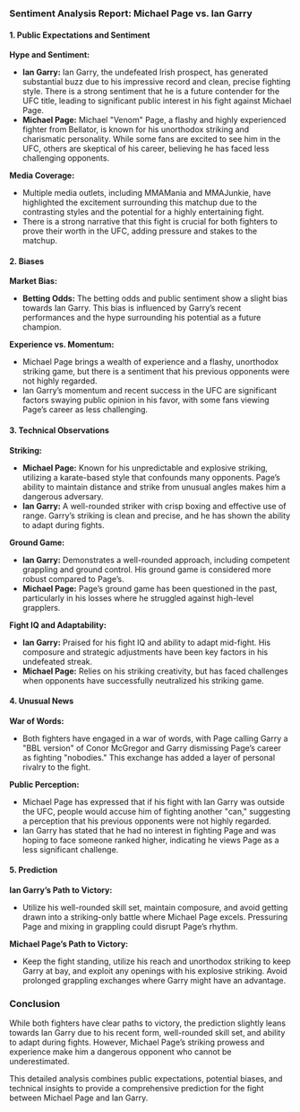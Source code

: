 ### Sentiment Analysis Report: Michael Page vs. Ian Garry

#### 1. **Public Expectations and Sentiment**

**Hype and Sentiment:**
- **Ian Garry:** Ian Garry, the undefeated Irish prospect, has generated substantial buzz due to his impressive record and clean, precise fighting style. There is a strong sentiment that he is a future contender for the UFC title, leading to significant public interest in his fight against Michael Page.
- **Michael Page:** Michael "Venom" Page, a flashy and highly experienced fighter from Bellator, is known for his unorthodox striking and charismatic personality. While some fans are excited to see him in the UFC, others are skeptical of his career, believing he has faced less challenging opponents.

**Media Coverage:**
- Multiple media outlets, including MMAMania and MMAJunkie, have highlighted the excitement surrounding this matchup due to the contrasting styles and the potential for a highly entertaining fight.
- There is a strong narrative that this fight is crucial for both fighters to prove their worth in the UFC, adding pressure and stakes to the matchup.

#### 2. **Biases**

**Market Bias:**
- **Betting Odds:** The betting odds and public sentiment show a slight bias towards Ian Garry. This bias is influenced by Garry’s recent performances and the hype surrounding his potential as a future champion.

**Experience vs. Momentum:**
- Michael Page brings a wealth of experience and a flashy, unorthodox striking game, but there is a sentiment that his previous opponents were not highly regarded.
- Ian Garry’s momentum and recent success in the UFC are significant factors swaying public opinion in his favor, with some fans viewing Page’s career as less challenging.

#### 3. **Technical Observations**

**Striking:**
- **Michael Page:** Known for his unpredictable and explosive striking, utilizing a karate-based style that confounds many opponents. Page’s ability to maintain distance and strike from unusual angles makes him a dangerous adversary.
- **Ian Garry:** A well-rounded striker with crisp boxing and effective use of range. Garry’s striking is clean and precise, and he has shown the ability to adapt during fights.

**Ground Game:**
- **Ian Garry:** Demonstrates a well-rounded approach, including competent grappling and ground control. His ground game is considered more robust compared to Page’s.
- **Michael Page:** Page’s ground game has been questioned in the past, particularly in his losses where he struggled against high-level grapplers.

**Fight IQ and Adaptability:**
- **Ian Garry:** Praised for his fight IQ and ability to adapt mid-fight. His composure and strategic adjustments have been key factors in his undefeated streak.
- **Michael Page:** Relies on his striking creativity, but has faced challenges when opponents have successfully neutralized his striking game.

#### 4. **Unusual News**

**War of Words:**
- Both fighters have engaged in a war of words, with Page calling Garry a "BBL version" of Conor McGregor and Garry dismissing Page’s career as fighting "nobodies." This exchange has added a layer of personal rivalry to the fight.

**Public Perception:**
- Michael Page has expressed that if his fight with Ian Garry was outside the UFC, people would accuse him of fighting another "can," suggesting a perception that his previous opponents were not highly regarded.
- Ian Garry has stated that he had no interest in fighting Page and was hoping to face someone ranked higher, indicating he views Page as a less significant challenge.

#### 5. **Prediction**

**Ian Garry’s Path to Victory:**
- Utilize his well-rounded skill set, maintain composure, and avoid getting drawn into a striking-only battle where Michael Page excels. Pressuring Page and mixing in grappling could disrupt Page’s rhythm.

**Michael Page’s Path to Victory:**
- Keep the fight standing, utilize his reach and unorthodox striking to keep Garry at bay, and exploit any openings with his explosive striking. Avoid prolonged grappling exchanges where Garry might have an advantage.

### Conclusion

While both fighters have clear paths to victory, the prediction slightly leans towards Ian Garry due to his recent form, well-rounded skill set, and ability to adapt during fights. However, Michael Page’s striking prowess and experience make him a dangerous opponent who cannot be underestimated.

This detailed analysis combines public expectations, potential biases, and technical insights to provide a comprehensive prediction for the fight between Michael Page and Ian Garry.